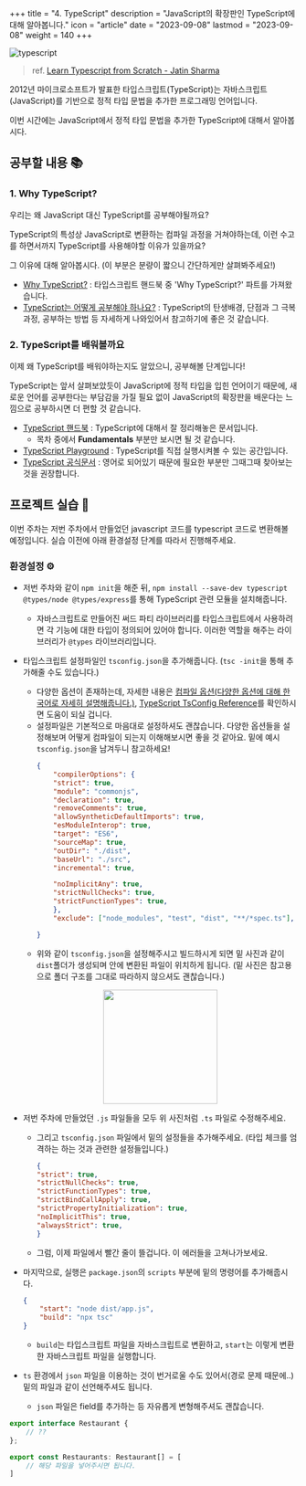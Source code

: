 +++
title = "4. TypeScript"
description = "JavaScript의 확장판인 TypeScript에 대해 알아봅니다."
icon = "article"
date = "2023-09-08"
lastmod = "2023-09-08"
weight = 140
+++

<!-- TODO: update `date` and `lastmod` -->

![typescript](../images/fe-typescript.png)

> ref. [Learn Typescript from Scratch - Jatin Sharma](https://j471n.in/blogs/ts)

2012년 마이크로소프트가 발표한 타입스크립트(TypeScript)는 자바스크립트(JavaScript)를 기반으로 정적 타입 문법을 추가한 프로그래밍 언어입니다. 

이번 시간에는 JavaScript에서 정적 타입 문법을 추가한 TypeScript에 대해서 알아봅시다.

## 공부할 내용 📚

### 1. Why TypeScript?

우리는 왜 JavaScript 대신 TypeScript를 공부해야될까요? 

TypeScript의 특성상 JavaScript로 변환하는 컴파일 과정을 거쳐야하는데, 이런 수고를 하면서까지 TypeScript를 사용해야할 이유가 있을까요?

그 이유에 대해 알아봅시다. (이 부분은 분량이 짧으니 간단하게만 살펴봐주세요!)

- [Why TypeScript?](https://joshua1988.github.io/ts/why-ts.html) : 타입스크립트 핸드북 중 'Why TypeScript?' 파트를 가져왔습니다. 
- [TypeScript는 어떻게 공부해야 하나요?](https://yozm.wishket.com/magazine/detail/1376/) : TypeScript의 탄생배경, 단점과 그 극복과정, 공부하는 방법 등 자세하게 나와있어서 참고하기에 좋은 것 같습니다.

### 2. TypeScript를 배워볼까요

이제 왜 TypeScript를 배워야하는지도 알았으니, 공부해볼 단계입니다!
 
TypeScript는 앞서 살펴보았듯이 JavaScript에 정적 타입을 입힌 언어이기 때문에, 새로운 언어를 공부한다는 부담감을 가질 필요 없이 JavaScript의 확장판을 배운다는 느낌으로 공부하시면 더 편할 것 같습니다.

- [TypeScript 핸드북](https://joshua1988.github.io/ts/) : TypeScript에 대해서 잘 정리해놓은 문서입니다. 
    - 목차 중에서 **Fundamentals** 부분만 보시면 될 것 같습니다.
- [TypeScript Playground](https://www.typescriptlang.org/play) : TypeScript를 직접 실행시켜볼 수 있는 공간입니다.
- [TypeScript 공식문서](https://www.typescriptlang.org/docs/handbook/utility-types.html) : 영어로 되어있기 때문에 필요한 부분만 그때그때 찾아보는 것을 권장합니다.

## 프로젝트 실습 🎈

이번 주차는 저번 주차에서 만들었던 javascript 코드를 typescript 코드로 변환해볼 예정입니다. 실습 이전에 아래 환경설정 단계를 따라서 진행해주세요.

### 환경설정 ⚙️
- 저번 주차와 같이 `npm init`을 해준 뒤, `npm install --save-dev typescript @types/node @types/express`를 통해 TypeScript 관련 모듈을 설치해줍니다.
    - 자바스크립트로 만들어진 써드 파티 라이브러리를 타입스크립트에서 사용하려면 각 기능에 대한 타입이 정의되어 있어야 합니다. 이러한 역할을 해주는 라이브러리가 `@types` 라이브러리입니다.
- 타입스크립트 설정파일인 `tsconfig.json`을 추가해줍니다. (`tsc -init`을 통해 추가해줄 수도 있습니다.)
    - 다양한 옵션이 존재하는데, 자세한 내용은 [컴파일 옵션(다양한 옵션에 대해 한국어로 자세히 설명해줍니다.)](https://yamoo9.gitbook.io/typescript/cli-env/tsconfig), [TypeScript TsConfig Reference](https://www.typescriptlang.org/tsconfig)를 확인하시면 도움이 되실 겁니다.
    - 설정파일은 기본적으로 마음대로 설정하셔도 괜찮습니다. 다양한 옵션들을 설정해보며 어떻게 컴파일이 되는지 이해해보시면 좋을 것 같아요. 밑에 예시 `tsconfig.json`을 남겨두니 참고하세요!
        ```json
        {
            "compilerOptions": {
            "strict": true,
            "module": "commonjs",
            "declaration": true,
            "removeComments": true,
            "allowSyntheticDefaultImports": true,
            "esModuleInterop": true,
            "target": "ES6",
            "sourceMap": true,
            "outDir": "./dist",
            "baseUrl": "./src",
            "incremental": true,

            "noImplicitAny": true, 
            "strictNullChecks": true, 
            "strictFunctionTypes": true,
            },
            "exclude": ["node_modules", "test", "dist", "**/*spec.ts"],

        }
        ```
    - 위와 같이 `tsconfig.json`을 설정해주시고 빌드하시게 되면 밑 사진과 같이 `dist`폴더가 생성되며 안에 변환된 파일이 위치하게 됩니다. (밑 사진은 참고용으로 폴더 구조를 그대로 따라하지 않으셔도 괜찮습니다.)
    <p align="center">
    <img src="../images/backend/be_week4_lab.png" width="200">
    </p>

- 저번 주차에 만들었던 `.js` 파일들을 모두 위 사진처럼 `.ts` 파일로 수정해주세요.
    - 그리고 `tsconfig.json` 파일에서 밑의 설정들을 추가해주세요. (타입 체크를 엄격하는 하는 것과 관련한 설정들입니다.)
        ```json
        {
        "strict": true,
        "strictNullChecks": true,
        "strictFunctionTypes": true,
        "strictBindCallApply": true,
        "strictPropertyInitialization": true,
        "noImplicitThis": true,
        "alwaysStrict": true,
        }
        ```
    - 그럼, 이제 파일에서 빨간 줄이 뜰겁니다. 이 에러들을 고쳐나가보세요.

- 마지막으로, 실행은 `package.json`의 `scripts` 부분에 밑의 명령어를 추가해줍시다.
    ```json
    {
        "start": "node dist/app.js",
        "build": "npx tsc"
    }
    ```
    - `build`는 타입스크립트 파일을 자바스크립트로 변환하고, `start`는 이렇게 변환한 자바스크립트 파일을 실행합니다.

- `ts` 환경에서 `json` 파일을 이용하는 것이 번거로울 수도 있어서(경로 문제 때문에..) 밑의 파일과 같이 선언해주셔도 됩니다.
    - `json` 파일은 field를 추가하는 등 자유롭게 변형해주셔도 괜찮습니다.
```typescript
export interface Restaurant {
    // ??
};

export const Restaurants: Restaurant[] = [
    // 해당 파일을 넣어주시면 됩니다.
]

```
